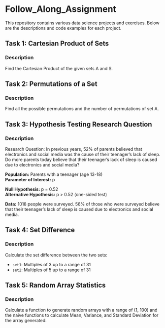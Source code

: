 # Follow_Along_Assignment

This repository contains various data science projects and exercises. Below are the descriptions and code examples for each project.

## Task 1: Cartesian Product of Sets

### Description
Find the Cartesian Product of the given sets A and S.

## Task 2: Permutations of a Set

### Description
Find all the possible permutations and the number of permutations of set A.

## Task 3: Hypothesis Testing Research Question

### Description
Research Question: In previous years, 52% of parents believed that electronics and social media was the cause of their teenager’s lack of sleep. Do more parents today believe that their teenager’s lack of sleep is caused due to electronics and social media?

**Population:** Parents with a teenager (age 13-18)  
**Parameter of Interest:** p

**Null Hypothesis:** p = 0.52  
**Alternative Hypothesis:** p > 0.52 (one-sided test)

**Data:** 1018 people were surveyed. 56% of those who were surveyed believe that their teenager’s lack of sleep is caused due to electronics and social media.

## Task 4: Set Difference

### Description
Calculate the set difference between the two sets:
- `set1`: Multiples of 3 up to a range of 31
- `set2`: Multiples of 5 up to a range of 31

## Task 5: Random Array Statistics

### Description
Calculate a function to generate random arrays with a range of (1, 100) and the naive functions to calculate Mean, Variance, and Standard Deviation for the array generated.
